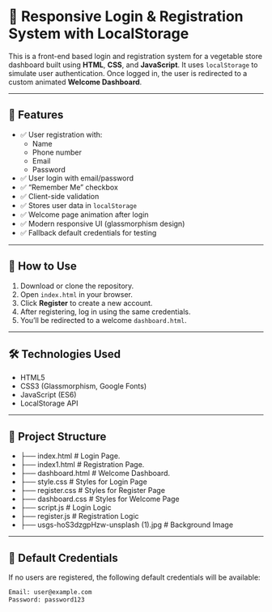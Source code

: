 # 🌿 Responsive Login & Registration System with LocalStorage

This is a front-end based login and registration system for a vegetable store dashboard built using **HTML**, **CSS**, and **JavaScript**. It uses `localStorage` to simulate user authentication. Once logged in, the user is redirected to a custom animated **Welcome Dashboard**.

---

## 🔧 Features

- ✅ User registration with:
  - Name
  - Phone number
  - Email
  - Password
- ✅ User login with email/password
- ✅ “Remember Me” checkbox
- ✅ Client-side validation
- ✅ Stores user data in `localStorage`
- ✅ Welcome page animation after login
- ✅ Modern responsive UI (glassmorphism design)
- ✅ Fallback default credentials for testing

---

## 🚀 How to Use

1. Download or clone the repository.
2. Open `index.html` in your browser.
3. Click **Register** to create a new account.
4. After registering, log in using the same credentials.
5. You’ll be redirected to a welcome `dashboard.html`.

---

## 🛠️ Technologies Used

- HTML5
- CSS3 (Glassmorphism, Google Fonts)
- JavaScript (ES6)
- LocalStorage API

---

## 📁 Project Structure
 - ├── index.html # Login Page.
 - ├── index1.html # Registration Page.
 - ├── dashboard.html # Welcome Dashboard.
 - ├── style.css # Styles for Login Page
 - ├── register.css # Styles for Register Page
 - ├── dashboard.css # Styles for Welcome Page
 - ├── script.js # Login Logic
 - ├── register.js # Registration Logic
 - ├── usgs-hoS3dzgpHzw-unsplash (1).jpg # Background Image






---

## 🧪 Default Credentials

If no users are registered, the following default credentials will be available:

```bash
Email: user@example.com
Password: password123


